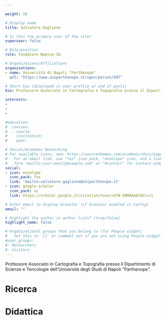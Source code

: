 ```yaml
---

weight: 20

# Display name
title: Salvatore Gaglione

# Is this the primary user of the site?
superuser: false

# Role/position
role: Fondatore Neptun-IA

# Organizations/Affiliations
organizations:
- name: Università di Napoli "Parthenope"
  url: "https://www.uniparthenope.it/ugov/person/507"

# Short bio (displayed in user profile at end of posts)
bio: Professore Associato in Cartografia e Topografia presso il Dipartimento di Scienze e Tencologie dell'Università degli Studi di Napoli "Parthenope". Direttore del Laboratorio di Ricerca di Navigazione.

interests:
-
-
-

#education:
#  courses:
#  - course: 
#    institution: 
#    year: 

# Social/Academic Networking
# For available icons, see: https://sourcethemes.com/academic/docs/page-builder/#icons
#   For an email link, use "fas" icon pack, "envelope" icon, and a link in the
#   form "mailto:your-email@example.com" or "#contact" for contact widget.
social:
- icon: envelope
  icon_pack: fas
  link: 'mailto:salvatore.gaglione@uniparthenope.it'
- icon: google-scholar
  icon_pack: ai
  link: https://scholar.google.it/citations?user=hfW-INMAAAAJ&hl=it

# Enter email to display Gravatar (if Gravatar enabled in Config)
email: ""

# Highlight the author in author lists? (true/false)
highlight_name: false

# Organizational groups that you belong to (for People widget)
#   Set this to `[]` or comment out if you are not using People widget.
#user_groups:
#- Researchers
#- Visitors
---
```


Professore Associato in Cartografia e Topografia presso il Dipartimento di Scienze e Tencologie dell'Università degli Studi di Napoli "Parthenope". 

# Ricerca

# Didattica
